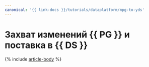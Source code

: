 ```yaml
---
canonical: '{{ link-docs }}/tutorials/dataplatform/mpg-to-yds'
---
```


# Захват изменений {{ PG }} и поставка в {{ DS }}

{% include [article-body](../../_tutorials/dataplatform/datatransfer/mpg-to-yds.md) %}
